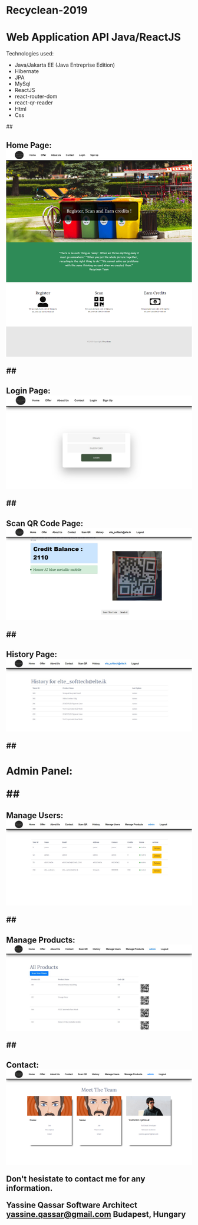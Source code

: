 # Recyclean-2019
<h1>Web Application API Java/ReactJS</h1>



Technologies used:
* Java/Jakarta EE (Java Entreprise Edition)
* Hibernate
* JPA
* MySql
* ReactJS
* react-router-dom
* react-qr-reader
* Html
* Css


##<h2> Home Page:
![Home Page of Recyclean](/Home.png)

##<h2>Login Page:
![LOGIN PAGE](/Login.jpg)


##<h2>Scan QR Code Page:
![SCAN QR PAGE](/Scan.jpg)

##<h2>History Page:
![HISTORY PAGE](/History.jpg)

##<h1>Admin Panel:

##<h2>Manage Users:
![USERS PAGE](/Users.jpg)

##<h2>Manage Products:
![PRODUCTS PAGE](/Products.jpg)
  
##<h2>Contact:
![PRODUCTS PAGE](/Contact.png)


Don't hesistate to contact me for any information.

Yassine Qassar
Software Architect 
yassine.qassar@gmail.com
Budapest, Hungary


